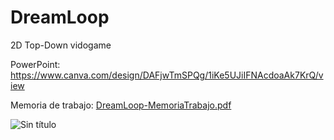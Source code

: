 # DreamLoop
 2D Top-Down vidogame
 
 PowerPoint: https://www.canva.com/design/DAFjwTmSPQg/1iKe5UJiIFNAcdoaAk7KrQ/view
 
 Memoria de trabajo: [DreamLoop-MemoriaTrabajo.pdf](https://github.com/Berto-e/DreamLoop/files/11564245/DreamLoop-MemoriaTrabajo.pdf)

 
![Sin título](https://github.com/Berto-e/DreamLoop/assets/65825564/1594d7a5-a8e1-477b-b5d3-5901764ae825)

